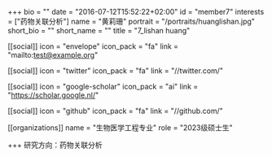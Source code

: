 
+++
bio = ""
date = "2016-07-12T15:52:22+02:00"
id = "member7"
interests = ["药物关联分析"]
name = "黄莉珊"
portrait = "/portraits/huanglishan.jpg"
short_bio = ""
short_name = ""
title = "7_lishan huang"

[[social]]
    icon = "envelope"
    icon_pack = "fa"
    link = "mailto:test@example.org"

[[social]]
    icon = "twitter"
    icon_pack = "fa"
    link = "//twitter.com/"

[[social]]
    icon = "google-scholar"
    icon_pack = "ai"
    link = "https://scholar.google.nl/"

[[social]]
    icon = "github"
    icon_pack = "fa"
    link = "//github.com/"

[[organizations]]
    name = "生物医学工程专业"
    role = "2023级硕士生"

+++
研究方向：药物关联分析  

